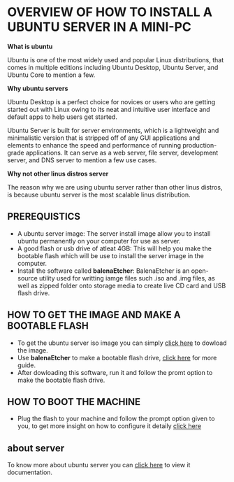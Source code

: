 # OVERVIEW OF HOW TO INSTALL A UBUNTU SERVER IN A MINI-PC

**What is ubuntu**

Ubuntu is one of the most widely used and popular Linux distributions, that comes in multiple editions including Ubuntu Desktop, Ubuntu Server, and Ubuntu Core to mention a few.

**Why ubuntu servers**

Ubuntu Desktop is a perfect choice for novices or users who are getting started out with Linux owing to its neat and intuitive user interface and default apps to help users get started.

Ubuntu Server is built for server environments, which is a lightweight and minimalistic version that is stripped off of any GUI applications and elements to enhance the speed and performance of running production-grade applications. It can serve as a web server, file server, development server, and DNS server to mention a few use cases.

**Why not other linus distros server**
 
The reason why we are using ubuntu server rather than other linus distros, is because ubuntu server is the most scalable linus distribution.


## PREREQUISTICS 

- A ubuntu server image: The server install image allow you to install ubuntu permanently on your computer for use as server.
- A good flash or usb drive of atleat 4GB: This will help you make the bootable flash which will be use to install the server image in the computer.
- Install the software called **balenaEtcher**: BalenaEtcher is an open-source utility used for writting iamge files such .iso and .img files, as well as zipped folder onto storage media to create live CD card and USB flash drive.


## HOW TO GET THE IMAGE AND MAKE A BOOTABLE FLASH

- To get the ubuntu server iso image you can simply [click here](https://ubuntu.com/download/server) to dowload the image.
- Use **balenaEtcher** to make a bootable flash drive, [click here](https://etcher-docs.balena.io/) for more guide.
- After dowloading this software, run it and follow the promt option to make the bootable flash drive.

## HOW TO BOOT THE MACHINE

- Plug the flash to your machine and follow the prompt option given to you, to get more insight on how to configure it detaily [click here](https://discourse.ubuntu.com/t/install-ubuntu-server/13949)

## about server

To know more about ubuntu server you can [click here](https://documentation.ubuntu.com/server/#system-requirements) to view it documentation.